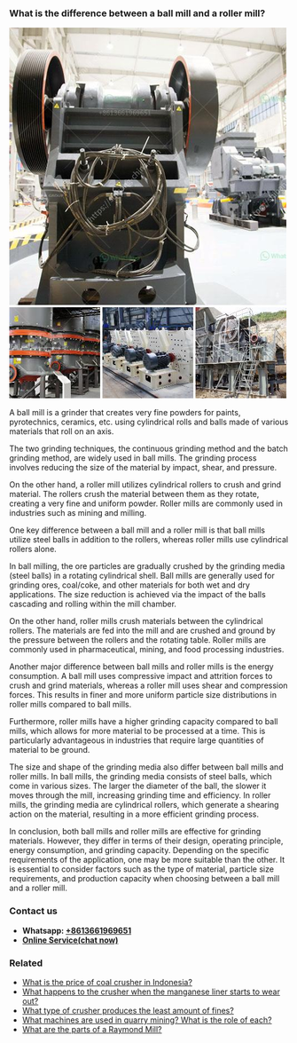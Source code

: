 <h3>What is the difference between a ball mill and a roller mill?</h3><img src='1701743433.jpg' alt=''><p>A ball mill is a grinder that creates very fine powders for paints, pyrotechnics, ceramics, etc. using cylindrical rolls and balls made of various materials that roll on an axis. </p><p>The two grinding techniques, the continuous grinding method and the batch grinding method, are widely used in ball mills. The grinding process involves reducing the size of the material by impact, shear, and pressure.</p><p>On the other hand, a roller mill utilizes cylindrical rollers to crush and grind material. The rollers crush the material between them as they rotate, creating a very fine and uniform powder. Roller mills are commonly used in industries such as mining and milling.</p><p>One key difference between a ball mill and a roller mill is that ball mills utilize steel balls in addition to the rollers, whereas roller mills use cylindrical rollers alone.</p><p>In ball milling, the ore particles are gradually crushed by the grinding media (steel balls) in a rotating cylindrical shell. Ball mills are generally used for grinding ores, coal/coke, and other materials for both wet and dry applications. The size reduction is achieved via the impact of the balls cascading and rolling within the mill chamber.</p><p>On the other hand, roller mills crush materials between the cylindrical rollers. The materials are fed into the mill and are crushed and ground by the pressure between the rollers and the rotating table. Roller mills are commonly used in pharmaceutical, mining, and food processing industries.</p><p>Another major difference between ball mills and roller mills is the energy consumption. A ball mill uses compressive impact and attrition forces to crush and grind materials, whereas a roller mill uses shear and compression forces. This results in finer and more uniform particle size distributions in roller mills compared to ball mills.</p><p>Furthermore, roller mills have a higher grinding capacity compared to ball mills, which allows for more material to be processed at a time. This is particularly advantageous in industries that require large quantities of material to be ground.</p><p>The size and shape of the grinding media also differ between ball mills and roller mills. In ball mills, the grinding media consists of steel balls, which come in various sizes. The larger the diameter of the ball, the slower it moves through the mill, increasing grinding time and efficiency. In roller mills, the grinding media are cylindrical rollers, which generate a shearing action on the material, resulting in a more efficient grinding process.</p><p>In conclusion, both ball mills and roller mills are effective for grinding materials. However, they differ in terms of their design, operating principle, energy consumption, and grinding capacity. Depending on the specific requirements of the application, one may be more suitable than the other. It is essential to consider factors such as the type of material, particle size requirements, and production capacity when choosing between a ball mill and a roller mill.</p><h3>Contact us</h3><ul><li><strong>Whatsapp:&nbsp;<a href="https://wa.me/8613661969651">+8613661969651</a></strong></li><li><a href="https://swt.shibang-china.com/?git&amp;zhl&amp;What is the difference between a ball mill and a roller mill"><strong>Online Service(chat now)</strong></a></li></ul><h3>Related</h3><ul><li><a href='What is the price of coal crusher in Indonesia.md'>What is the price of coal crusher in Indonesia?</a></li><li><a href='What happens to the crusher when the manganese liner starts to wear out.md'>What happens to the crusher when the manganese liner starts to wear out?</a></li><li><a href='What type of crusher produces the least amount of fines.md'>What type of crusher produces the least amount of fines?</a></li><li><a href='What machines are used in quarry mining What is the role of each.md'>What machines are used in quarry mining? What is the role of each?</a></li><li><a href='What are the parts of a Raymond Mill.md'>What are the parts of a Raymond Mill?</a></li></ul>